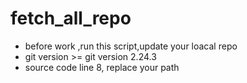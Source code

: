 # fetch_all_repo
+ before work ,run this script,update your loacal repo
+ git version >= git version 2.24.3
+ source code line 8, replace your path
